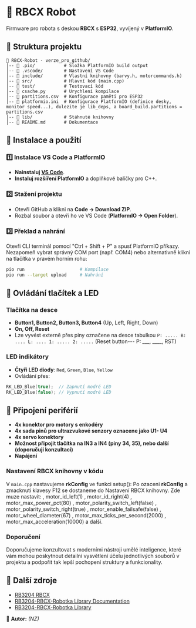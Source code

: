 # 🤖 RBCX Robot

Firmware pro robota s deskou **RBCX** s **ESP32**, vyvíjený v **PlatformIO**. 

## 📂 Struktura projektu
```
📁 RBCX-Robot - verze_pro_github/
│-- 📂 .pio/           # Složka PlatformIO build output
│-- 📂 .vscode/        # Nastavení VS Code
│-- 📂 include/        # Vlastní knihovny (barvy.h, motorcommands.h)
│-- 📂 src/            # Hlavní kód (main.cpp)
│-- 📂 test/           # Testovací kód
│-- 📜 csache.py       # Urychlení kompilace
│-- 📜 partitions.csv  # Konfigurace paměti pro ESP32
│-- 📜 platformio.ini  # Konfigurace PlatformIO (definice desky, monitor speed...), dulezite je lib_deps, a board_build.partitions = partitions.csv
│-- 📂 lib/            # Stáhnuté knihovny
│-- 📜 README.md       # Dokumentace
```

## 🚀 Instalace a použití
### 1️⃣ Instalace VS Code a PlatformIO
- **Nainstaluj [VS Code](https://code.visualstudio.com/)**.
- **Instaluj rozšíření PlatformIO** a doplňkové balíčky pro C++.

### 2️⃣ Stažení projektu
- Otevři GitHub a klikni na **Code → Download ZIP**.
- Rozbal soubor a otevři ho ve VS Code (**PlatformIO → Open Folder**).

### 3️⃣ Překlad a nahrání
Otevři CLI terminál pomocí "Ctrl + Shift + P" a spusť PlatformIO příkazy. Nezapomeň vybrat správný COM port (např. COM4) nebo alternativně klikni na tlačítka v pravém horním rohu:
```sh
pio run                     # Kompilace
pio run --target upload     # Nahrání
```

## 🔌 Ovládání tlačítek a LED
### Tlačítka na desce
- **Button1, Button2, Button3, Button4** (Up, Left, Right, Down)
- **On, Off, Reset**
- Lze vyvést externě přes piny označene na desce tabulkou `P: ..... B: .... L: .... 1: ..... 2: .....` (Reset button--- P: ___, ____, RST)

### LED indikátory
- **Čtyři LED diody**: `Red`, `Green`, `Blue`, `Yellow`
- Ovládání přes:
```cpp
RK_LED_Blue(true);  // Zapnutí modré LED
RK_LED_Blue(false); // Vypnutí modré LED
```

## 🔧 Připojení periférií
- **4x konektor pro motory s enkodéry**
- **4x sada pinů pro ultrazvukové senzory oznacene jako U1- U4**
- **4x servo konektory**
- **Možnost připojit tlačítka na IN3 a IN4 (piny 34, 35), nebo další (doporučuji konzultaci)**
- **Napájení**

### Nastavení RBCX knihovny v kódu
V `main.cpp` nastavujeme **rkConfig** ve funkci setup():
Po ozaceni **rkConfig** a zmacknuti klavesy F12 se dostaneme do Nastavení RBCX knihovny.
Zde muze nastavit: 
        , motor_id_left(1)
        , motor_id_right(4)
        , motor_max_power_pct(80)
        , motor_polarity_switch_left(false)
        , motor_polarity_switch_right(true)
        , motor_enable_failsafe(false)
        , motor_wheel_diameter(67)
        , motor_max_ticks_per_second(2000)
        , motor_max_acceleration(10000)
a další.

### Doporučení
Doporučujeme konzultovat s moderními nástroji umělé inteligence, které vám mohou poskytnout detailní vysvětlení účelu jednotlivých souborů v projektu a podpořit tak lepší pochopení struktury a funkcionality.

## 🔗 Další zdroje
- [RB3204 RBCX](https://github.com/RoboticsBrno/RB3204-RBCX/tree/master)
- [RB3204-RBCX-Robotka Library Documentation](https://roboticsbrno.github.io/RB3204-RBCX-Robotka-library/modules.html)
- [RB3204-RBCX-Robotka Library](https://github.com/RoboticsBrno/RB3204-RBCX-Robotka-library)

🎯 **Autor:** *(NZ)*


